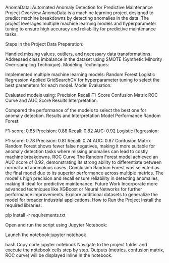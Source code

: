 AnomaData: Automated Anomaly Detection for Predictive Maintenance
Project Overview
AnomaData is a machine learning project designed to predict machine breakdowns by detecting anomalies in the data. The project leverages multiple machine learning models and hyperparameter tuning to ensure high accuracy and reliability for predictive maintenance tasks.

Steps in the Project
Data Preparation:

Handled missing values, outliers, and necessary data transformations.
Addressed class imbalance in the dataset using SMOTE (Synthetic Minority Over-sampling Technique).
Modeling Techniques:

Implemented multiple machine learning models:
Random Forest
Logistic Regression
Applied GridSearchCV for hyperparameter tuning to select the best parameters for each model.
Model Evaluation:

Evaluated models using:
Precision
Recall
F1-Score
Confusion Matrix
ROC Curve and AUC Score
Results Interpretation:

Compared the performance of the models to select the best one for anomaly detection.
Results and Interpretation
Model Performance
Random Forest:

F1-score: 0.85
Precision: 0.88
Recall: 0.82
AUC: 0.92
Logistic Regression:

F1-score: 0.78
Precision: 0.81
Recall: 0.74
AUC: 0.87
Confusion Matrix
Random Forest shows fewer false negatives, making it more suitable for anomaly detection tasks where missing anomalies can lead to costly machine breakdowns.
ROC Curve
The Random Forest model achieved an AUC score of 0.92, demonstrating its strong ability to differentiate between normal and anomalous cases.
Conclusion
Random Forest was selected as the final model due to its superior performance across multiple metrics.
The model's high precision and recall ensure reliability in detecting anomalies, making it ideal for predictive maintenance.
Future Work
Incorporate more advanced techniques like XGBoost or Neural Networks for further performance improvements.
Explore additional datasets to generalize the model for broader industrial applications.
How to Run the Project
Install the required libraries:

pip install -r requirements.txt

Open and run the script using Jupyter Notebook:

Launch the notebook:jupyter notebook

bash
Copy code
jupyter notebook
Navigate to the project folder and execute the notebook cells step by step.
Outputs (metrics, confusion matrix, ROC curve) will be displayed inline in the notebook.

